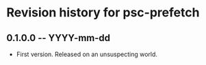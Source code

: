 # Revision history for psc-prefetch

## 0.1.0.0 -- YYYY-mm-dd

* First version. Released on an unsuspecting world.
